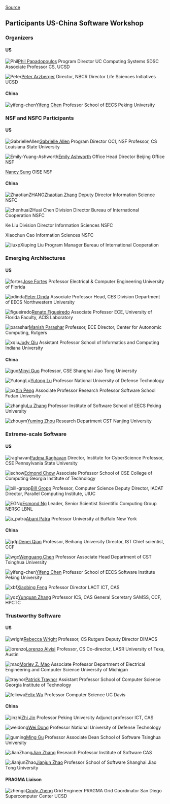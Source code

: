 
[Source](http://www.nsf-nsfc-sw.org/?page_id=19 "Permalink to All Participants
| US-China Software Workshop")

## Participants US-China Software Workshop

### Organizers 

#### US

![][1][Phil Papadopoulos][2]
Program Director
UC Computing Systems
SDSC
Associate Professor
CS, UCSD

![][5][Peter Arzberger][6]
Director, NBCR
Director
Life Sciences Initiatives
UCSD

#### China

![][3][Yifeng Chen][4]
Professor
School of EECS
Peking University

### NSF and NSFC Participants

#### US

![][7][Gabrielle Allen][8]
Program Director
OCI, NSF
Professor, CS
Louisiana State University

![][11][Emily Ashworth][12]
Office Head
Director
Beijing Office
NSF

[Nancy Sung][14]
OISE NSF

#### China

![][9][Zhaotian Zhang][10]
Deputy Director
Information Science
NSFC

![][13]Huai Chen
Division Director
Bureau of International Cooperation
NSFC

Ke Liu
Division Director
Information Sciences
NSFC

Xiaochun Cao
Information Sciences
NSFC

![][15]Xiuping Liu
Program Manager
Bureau of International Cooperation

### Emerging Architectures

#### US

![][16][Jose Fortes][17]
Professor
Electrical &amp; Computer Engineering
University of Florida

![][20][Peter Dinda][21]
Associate Professor
Head, CES Division
Department of EECS
Northwestern University

![][24][Renato Figueiredo][25]
Associate Professor
ECE, University of Florida
Faculty,  ACIS Laboratory

![][28][Manish Parashar][29]
Professor, ECE
Director, Center for Autonomic Computing, Rutgers

![][32][Judy Qiu][33]
Assistant Professor
School of Informatics and Computing
Indiana University

#### China

![][18][Minyi Guo][19]
Professor, CSE
Shanghai Jiao Tong University

![][22][Yutong Lu][23]
Professor
National University of Defense Technology

![][26][Xin Peng][27]
Associate Professor
Research Professor
Software School
Fudan University

![][30][Lu Zhang][31]
Professor
Institute of Software
School of EECS
Peking University

![][34][Yuming Zhou][35]
Research
Department CST
Nanjing University

### Extreme-scale Software

#### US

![][36][Padma Raghavan][37]
Director,
Institute for CyberScience
Professor, CSE
Pennsylvania State University

![][40][Edmond Chow][41]
Associate Professor
School of CSE
College of Computing
Georgia Institute of Technology

![][44][Bill Gropp][45]
Professor, Computer Science
Deputy Director, IACAT
Director, Parallel Computing Institute, UIUC

![][46][Esmond Ng][47]
Leader, Senior Scientist
Scientific Computing Group
NERSC LBNL

![][50][Abani Patra][51]
Professor
University at Buffalo
New York

#### China

![][38][Depei Qian][39]
Professor, Beihang University
Director, IST
Chief scientist, CCF

![][42][Wenguang Chen][43]
Professor
Associate Head
Department of CST
Tsinghua University

![][3][Yifeng Chen][4]
Professor
School of EECS
Software Institute
Peking University

![][48][Xiaobing Feng][49]
Professor
Director
LACT
ICT, CAS

![][52][Yunquan Zhang][53]
Professor
ICS, CAS
General Sceretary
SAMSS, CCF, HPCTC

### Trustworthy Software

#### US

![][54][Rebecca Wright][55]
Professor, CS
Rutgers
Deputy Director
DIMACS

![][58][Lorenzo Alvisi][59]
Professor, CS
Co-director, LASR
University of Texa, Austin

![][61][Morley Z. Mao][62]
Associate Professor
Department of Electrical Engineering and Computer Science
University of Michigan

![][65][Patrick Traynor][66]
Assistant Professor
School of Computer Science
Georgia Institute of Technology

![][69][Felix Wu][70]
Professor
Computer Science
UC Davis

#### China

![][56][Zhi Jin][57]
Professor
Peking University
Adjunct professor
ICT, CAS

![][60][Wei Dong][23]
Professor
National University of Defense Technology

![][63][Ming Gu][64]
Professor
Associate Dean
School of Software
Tsinghua University

![][67][Jian Zhang][68]
Research Professor
Institute of Software
CAS

![][71][Jianjun Zhao][72]
Professor
School of Software
Shanghai Jiao Tong University

#### PRAGMA Liaison

![][73][Cindy Zheng][74]
Grid Engineer
PRAGMA Grid Coordinator
San Diego Supercomputer Center
UCSD

[1]: participants/phil.jpg "Phil"
[2]: http://users.sdsc.edu/~phil/homepage.html
[3]: participants/yifeng-chen1.jpg "yifeng-chen"
[4]: http://sei.pku.edu.cn/~cyf/
[5]: participants/Arzberger.jpg "Peter"
[6]: http://www.pragma-grid.net/committee-files/arzberger.html
[7]: participants/GabrielleAllen1.jpg "GabrielleAllen"
[8]: http://www.cct.lsu.edu/~gallen/
[9]: participants/ZhaotianZHANG.jpg "ZhaotianZHANG"
[10]: http://www.msra.cn/labevents/faculty/Speakers.htm
[11]: participants/Emily-Yuang-Ashworth1.jpg "Emily-Yuang-Ashworth"
[12]: http://www.nsf.gov/od/oise/beijing/nsf-beijing-ofc-about-us.jsp
[13]: participants/chenhuai22.jpg "chenhuai2"
[14]: http://www.nsf.gov/od/oise/country-list.jsp
[15]: participants/liuxp.jpg "liuxp"
[16]: participants/fortes1.jpg "fortes"
[17]: http://www.ece.ufl.edu/people/faculty/fortes.html
[18]: participants/guo.jpg "guo"
[19]: http://www.u-aizu.ac.jp/~minyi
[20]: participants/pdinda2.jpg "pdinda"
[21]: http://www.cs.northwestern.edu/~pdinda/
[22]: participants/YutongLu.jpg "YutongLu"
[23]: http://www.nudt.edu.cn
[24]: participants/figueiredo.jpg "figueiredo"
[25]: http://byron.acis.ufl.edu/~renato
[26]: participants/px.jpg "px"
[27]: http://www.software.fudan.edu.cn/people/peopledirectorybyletter.shtml?letter=P
[28]: participants/parashar.jpg "parashar"
[29]: http://nsfcac.rutgers.edu/people/parashar/
[30]: participants/zhanglu.jpg "zhanglu"
[31]: http://sei.pku.edu.cn/~zhanglu
[32]: participants/xqiu.jpg "xqiu"
[33]: http://www.soic.indiana.edu/people/profiles/qiu-judy.shtml
[34]: participants/zhouym.jpg "zhouym"
[35]: http://cs.nju.edu.cn/zhouyuming
[36]: participants/raghavan1.jpg "raghavan"
[37]: http://www.cse.psu.edu/~raghavan/
[38]: participants/qdp1.jpg "qdp"
[39]: http://scse.buaa.edu.cn/english/html/05/
[40]: participants/echow1.jpg "echow"
[41]: http://www.cc.gatech.edu/~echow/
[42]: participants/wgc1.jpg "wgc"
[43]: http://hpc.cs.tsinghua.edu.cn/research/cluster/cwg.html
[44]: participants/bill-gropp1.jpg "bill-gropp"
[45]: http://www.cs.uiuc.edu/~wgropp/
[46]: participants/EGNg1.jpg "EGNg"
[47]: http://crd.lbl.gov/~EGNg/
[48]: participants/xbf1.jpg "xbf"
[49]: http://sourcedb.cas.cn/sourcedb_ict_cas/en/eictexpert/fas/200909/t20090917_2496613.html
[50]: participants/a_patra1.jpg "a_patra"
[51]: http://www.mae.buffalo.edu/people/full_time/a_patra.php
[52]: participants/yqz1.jpg "yqz"
[53]: http://sourcedb.cas.cn/sourcedb_is_cas/yw/zjrc/200908/t20090818_2415562.html
[54]: participants/wright1.jpg "wright"
[55]: http://www.cs.rutgers.edu/~rebecca.wright
[56]: participants/jinzhi.jpg "jinzhi"
[57]: http://www.sei.pku.edu.cn/people/zhijin
[58]: participants/lorenzo.jpg "lorenzo"
[59]: http://www.cs.utexas.edu/~lorenzo
[60]: participants/WeiDong.jpg "weidong"
[61]: participants/mao.jpg "mao"
[62]: http://www.eecs.umich.edu/~zmao
[63]: participants/guming.jpg "guming"
[64]: http://www.tsinghua.edu.cn/publish/soften/3131/2010/20101219102622467554674/20101219102622467554674_.html
[65]: participants/traynor.jpg "traynor"
[66]: http://www.cc.gatech.edu/~traynor
[67]: participants/JianZhang.jpg "JianZhang"
[68]: http://lcs.ios.ac.cn/~zj
[69]: participants/felixwu.jpg "felixwu"
[70]: http://www.cs.ucdavis.edu/~wu/
[71]: participants/JianjunZhao.jpg "JianjunZhao"
[72]: http://cse.sjtu.edu.cn/~zhao
[73]: participants/zhengc.jpg "zhengc"
[74]: http://www.sdsc.edu/~zhengc/zhengc.html
  
